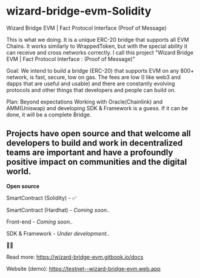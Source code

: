 # wizard-bridge-evm-Solidity
Wizard Bridge EVM | Fact Protocol Interface (Proof of Message)

This is what we doing. It is a unique ERC-20 bridge that supports all EVM Chains. It works similarly to WrappedToken, but with the special ability it can receive and cross networks correctly. I call this project "Wizard Bridge EVM | Fact Protocol Interface : (Proof of Message)"

Goal: We intend to build a bridge (ERC-20) that supports EVM on any 800+ network, is fast, secure, low on gas. The fees are low (I like web3 and dapps that are useful and usable) and there are constantly evolving protocols and other things that developers and people can build on.

Plan: Beyond expectations Working with Oracle(Chainlink) and AMM(Uniswap) and developing SDK & Framework is a guess. If it can be done, it will be a complete Bridge.

Projects have open source and that welcome all developers to build and work in decentralized teams are important and have a profoundly positive impact on communities and the digital world.
----------------------------------------------------------------------------------------------
**Open source**

SmartContract (Solidity) - ✅

SmartContract (Hardhat) - *Coming soon..*

Front-end - *Coming soon..*

SDK & Framework - *Under development..*


👩‍💻

Read more: https://wizard-bridge-evm.gitbook.io/docs

Website (demo): https://testnet--wizard-bridge-evm.web.app
